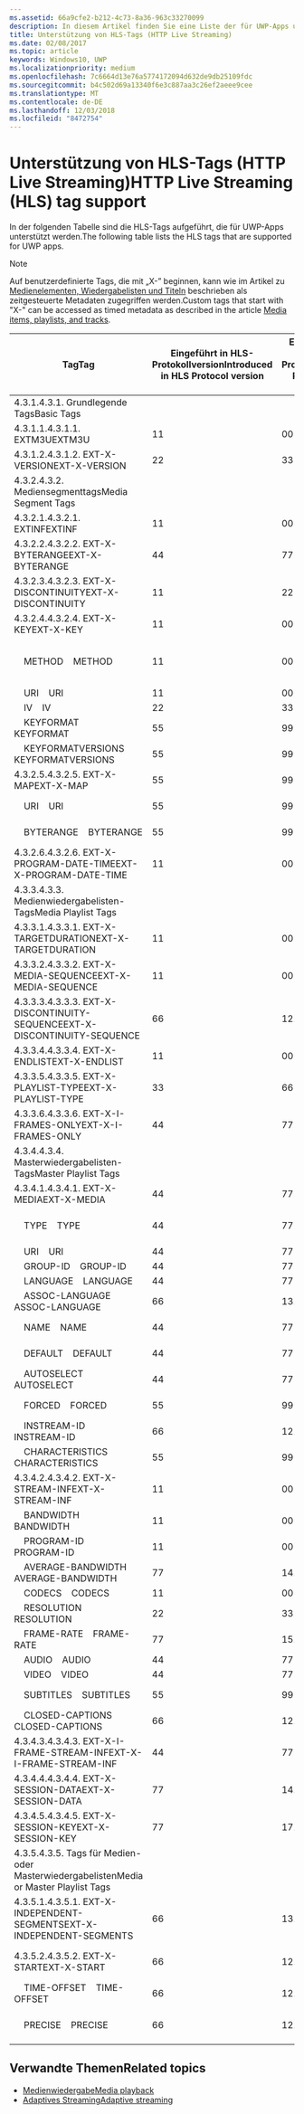 ```yaml
---
ms.assetid: 66a9cfe2-b212-4c73-8a36-963c33270099
description: In diesem Artikel finden Sie eine Liste der für UWP-Apps unterstützten Tags für das HLS-Protokoll (HTTP Live Streaming).
title: Unterstützung von HLS-Tags (HTTP Live Streaming)
ms.date: 02/08/2017
ms.topic: article
keywords: Windows10, UWP
ms.localizationpriority: medium
ms.openlocfilehash: 7c6664d13e76a5774172094d632de9db25109fdc
ms.sourcegitcommit: b4c502d69a13340f6e3c887aa3c26ef2aeee9cee
ms.translationtype: MT
ms.contentlocale: de-DE
ms.lasthandoff: 12/03/2018
ms.locfileid: "8472754"
---
```

# <a name="http-live-streaming-hls-tag-support"></a><span data-ttu-id="766a7-104">Unterstützung von HLS-Tags (HTTP Live Streaming)</span><span class="sxs-lookup"><span data-stu-id="766a7-104">HTTP Live Streaming (HLS) tag support</span></span>
<span data-ttu-id="766a7-105">In der folgenden Tabelle sind die HLS-Tags aufgeführt, die für UWP-Apps unterstützt werden.</span><span class="sxs-lookup"><span data-stu-id="766a7-105">The following table lists the HLS tags that are supported for UWP apps.</span></span>

> [!NOTE] 
> <span data-ttu-id="766a7-106">Auf benutzerdefinierte Tags, die mit „X-” beginnen, kann wie im Artikel zu [Medienelementen, Wiedergabelisten und Titeln](media-playback-with-mediasource.md) beschrieben als zeitgesteuerte Metadaten zugegriffen werden.</span><span class="sxs-lookup"><span data-stu-id="766a7-106">Custom tags that start with "X-" can be accessed as timed metadata as described in the article [Media items, playlists, and tracks](media-playback-with-mediasource.md).</span></span>

|<span data-ttu-id="766a7-107">Tag</span><span class="sxs-lookup"><span data-stu-id="766a7-107">Tag</span></span> |<span data-ttu-id="766a7-108">Eingeführt in HLS-Protokollversion</span><span class="sxs-lookup"><span data-stu-id="766a7-108">Introduced in HLS Protocol version</span></span>|<span data-ttu-id="766a7-109">Entwurfsversion des HLS-Protokolldokuments</span><span class="sxs-lookup"><span data-stu-id="766a7-109">HLS Protocol Document Draft Version</span></span>|<span data-ttu-id="766a7-110">Erforderlich auf dem Client</span><span class="sxs-lookup"><span data-stu-id="766a7-110">Required on Client</span></span>|<span data-ttu-id="766a7-111">Juliversion von Windows 10</span><span class="sxs-lookup"><span data-stu-id="766a7-111">July release of Windows 10</span></span>|<span data-ttu-id="766a7-112">Windows 10, Version 1511</span><span class="sxs-lookup"><span data-stu-id="766a7-112">Windows 10, Version 1511</span></span>|<span data-ttu-id="766a7-113">Windows 10, Version 1607</span><span class="sxs-lookup"><span data-stu-id="766a7-113">Windows 10, Version 1607</span></span> |
|---------------------|-----------|--------------|---------|--------------|-----|-----|
|<span data-ttu-id="766a7-114">4.3.1.</span><span class="sxs-lookup"><span data-stu-id="766a7-114">4.3.1.</span></span>  <span data-ttu-id="766a7-115">Grundlegende Tags</span><span class="sxs-lookup"><span data-stu-id="766a7-115">Basic Tags</span></span>                 |             |                   |         |             |     |    |
| <span data-ttu-id="766a7-116">4.3.1.1.</span><span class="sxs-lookup"><span data-stu-id="766a7-116">4.3.1.1.</span></span>  <span data-ttu-id="766a7-117">EXTM3U</span><span class="sxs-lookup"><span data-stu-id="766a7-117">EXTM3U</span></span> |<span data-ttu-id="766a7-118">1</span><span class="sxs-lookup"><span data-stu-id="766a7-118">1</span></span>|<span data-ttu-id="766a7-119">0</span><span class="sxs-lookup"><span data-stu-id="766a7-119">0</span></span>|<span data-ttu-id="766a7-120">ERFORDERLICH</span><span class="sxs-lookup"><span data-stu-id="766a7-120">REQUIRED</span></span>|<span data-ttu-id="766a7-121">Unterstützt</span><span class="sxs-lookup"><span data-stu-id="766a7-121">Supported</span></span>|<span data-ttu-id="766a7-122">Unterstützt</span><span class="sxs-lookup"><span data-stu-id="766a7-122">Supported</span></span>|<span data-ttu-id="766a7-123">Unterstützt</span><span class="sxs-lookup"><span data-stu-id="766a7-123">Supported</span></span>|
| <span data-ttu-id="766a7-124">4.3.1.2.</span><span class="sxs-lookup"><span data-stu-id="766a7-124">4.3.1.2.</span></span>  <span data-ttu-id="766a7-125">EXT-X-VERSION</span><span class="sxs-lookup"><span data-stu-id="766a7-125">EXT-X-VERSION</span></span> |<span data-ttu-id="766a7-126">2</span><span class="sxs-lookup"><span data-stu-id="766a7-126">2</span></span>|<span data-ttu-id="766a7-127">3</span><span class="sxs-lookup"><span data-stu-id="766a7-127">3</span></span>|<span data-ttu-id="766a7-128">ERFORDERLICH</span><span class="sxs-lookup"><span data-stu-id="766a7-128">REQUIRED</span></span>|<span data-ttu-id="766a7-129">Unterstützt</span><span class="sxs-lookup"><span data-stu-id="766a7-129">Supported</span></span>|<span data-ttu-id="766a7-130">Unterstützt</span><span class="sxs-lookup"><span data-stu-id="766a7-130">Supported</span></span>|<span data-ttu-id="766a7-131">Unterstützt</span><span class="sxs-lookup"><span data-stu-id="766a7-131">Supported</span></span>
|<span data-ttu-id="766a7-132">4.3.2.</span><span class="sxs-lookup"><span data-stu-id="766a7-132">4.3.2.</span></span>  <span data-ttu-id="766a7-133">Mediensegmenttags</span><span class="sxs-lookup"><span data-stu-id="766a7-133">Media Segment Tags</span></span>                 |             |                   |         |             |     |    | 
| <span data-ttu-id="766a7-134">4.3.2.1.</span><span class="sxs-lookup"><span data-stu-id="766a7-134">4.3.2.1.</span></span>  <span data-ttu-id="766a7-135">EXTINF</span><span class="sxs-lookup"><span data-stu-id="766a7-135">EXTINF</span></span>  |<span data-ttu-id="766a7-136">1</span><span class="sxs-lookup"><span data-stu-id="766a7-136">1</span></span>|<span data-ttu-id="766a7-137">0</span><span class="sxs-lookup"><span data-stu-id="766a7-137">0</span></span>|<span data-ttu-id="766a7-138">ERFORDERLICH</span><span class="sxs-lookup"><span data-stu-id="766a7-138">REQUIRED</span></span>|<span data-ttu-id="766a7-139">Unterstützt</span><span class="sxs-lookup"><span data-stu-id="766a7-139">Supported</span></span>|<span data-ttu-id="766a7-140">Unterstützt</span><span class="sxs-lookup"><span data-stu-id="766a7-140">Supported</span></span>|<span data-ttu-id="766a7-141">Unterstützt</span><span class="sxs-lookup"><span data-stu-id="766a7-141">Supported</span></span>
| <span data-ttu-id="766a7-142">4.3.2.2.</span><span class="sxs-lookup"><span data-stu-id="766a7-142">4.3.2.2.</span></span>  <span data-ttu-id="766a7-143">EXT-X-BYTERANGE</span><span class="sxs-lookup"><span data-stu-id="766a7-143">EXT-X-BYTERANGE</span></span> |<span data-ttu-id="766a7-144">4</span><span class="sxs-lookup"><span data-stu-id="766a7-144">4</span></span>|<span data-ttu-id="766a7-145">7</span><span class="sxs-lookup"><span data-stu-id="766a7-145">7</span></span>|<span data-ttu-id="766a7-146">OPTIONAL</span><span class="sxs-lookup"><span data-stu-id="766a7-146">OPTIONAL</span></span>|<span data-ttu-id="766a7-147">Unterstützt</span><span class="sxs-lookup"><span data-stu-id="766a7-147">Supported</span></span>|<span data-ttu-id="766a7-148">Unterstützt</span><span class="sxs-lookup"><span data-stu-id="766a7-148">Supported</span></span>|<span data-ttu-id="766a7-149">Unterstützt</span><span class="sxs-lookup"><span data-stu-id="766a7-149">Supported</span></span>|
| <span data-ttu-id="766a7-150">4.3.2.3.</span><span class="sxs-lookup"><span data-stu-id="766a7-150">4.3.2.3.</span></span>  <span data-ttu-id="766a7-151">EXT-X-DISCONTINUITY</span><span class="sxs-lookup"><span data-stu-id="766a7-151">EXT-X-DISCONTINUITY</span></span> |<span data-ttu-id="766a7-152">1</span><span class="sxs-lookup"><span data-stu-id="766a7-152">1</span></span>|<span data-ttu-id="766a7-153">2</span><span class="sxs-lookup"><span data-stu-id="766a7-153">2</span></span>|<span data-ttu-id="766a7-154">OPTIONAL</span><span class="sxs-lookup"><span data-stu-id="766a7-154">OPTIONAL</span></span>|<span data-ttu-id="766a7-155">Unterstützt</span><span class="sxs-lookup"><span data-stu-id="766a7-155">Supported</span></span>|<span data-ttu-id="766a7-156">Unterstützt</span><span class="sxs-lookup"><span data-stu-id="766a7-156">Supported</span></span>|<span data-ttu-id="766a7-157">Unterstützt</span><span class="sxs-lookup"><span data-stu-id="766a7-157">Supported</span></span>|
| <span data-ttu-id="766a7-158">4.3.2.4.</span><span class="sxs-lookup"><span data-stu-id="766a7-158">4.3.2.4.</span></span>  <span data-ttu-id="766a7-159">EXT-X-KEY</span><span class="sxs-lookup"><span data-stu-id="766a7-159">EXT-X-KEY</span></span> |<span data-ttu-id="766a7-160">1</span><span class="sxs-lookup"><span data-stu-id="766a7-160">1</span></span>|<span data-ttu-id="766a7-161">0</span><span class="sxs-lookup"><span data-stu-id="766a7-161">0</span></span>|<span data-ttu-id="766a7-162">OPTIONAL</span><span class="sxs-lookup"><span data-stu-id="766a7-162">OPTIONAL</span></span>|<span data-ttu-id="766a7-163">Unterstützt</span><span class="sxs-lookup"><span data-stu-id="766a7-163">Supported</span></span>|<span data-ttu-id="766a7-164">Unterstützt</span><span class="sxs-lookup"><span data-stu-id="766a7-164">Supported</span></span>|<span data-ttu-id="766a7-165">Unterstützt</span><span class="sxs-lookup"><span data-stu-id="766a7-165">Supported</span></span>|
|<span data-ttu-id="766a7-166">&nbsp;&nbsp;&nbsp; METHOD</span><span class="sxs-lookup"><span data-stu-id="766a7-166">&nbsp;&nbsp;&nbsp; METHOD</span></span>|<span data-ttu-id="766a7-167">1</span><span class="sxs-lookup"><span data-stu-id="766a7-167">1</span></span>|<span data-ttu-id="766a7-168">0</span><span class="sxs-lookup"><span data-stu-id="766a7-168">0</span></span>|<span data-ttu-id="766a7-169">Attribut</span><span class="sxs-lookup"><span data-stu-id="766a7-169">Attribute</span></span>|<span data-ttu-id="766a7-170">„NONE, AES-128”</span><span class="sxs-lookup"><span data-stu-id="766a7-170">"NONE, AES-128"</span></span>|<span data-ttu-id="766a7-171">„NONE, AES-128”</span><span class="sxs-lookup"><span data-stu-id="766a7-171">"NONE, AES-128"</span></span>|<span data-ttu-id="766a7-172">„NONE, AES-128, SAMPLE-AES”</span><span class="sxs-lookup"><span data-stu-id="766a7-172">"NONE, AES-128, SAMPLE-AES"</span></span>|
|<span data-ttu-id="766a7-173">&nbsp;&nbsp;&nbsp; URI</span><span class="sxs-lookup"><span data-stu-id="766a7-173">&nbsp;&nbsp;&nbsp; URI</span></span>|<span data-ttu-id="766a7-174">1</span><span class="sxs-lookup"><span data-stu-id="766a7-174">1</span></span>|<span data-ttu-id="766a7-175">0</span><span class="sxs-lookup"><span data-stu-id="766a7-175">0</span></span>|<span data-ttu-id="766a7-176">Attribut</span><span class="sxs-lookup"><span data-stu-id="766a7-176">Attribute</span></span>|<span data-ttu-id="766a7-177">Unterstützt</span><span class="sxs-lookup"><span data-stu-id="766a7-177">Supported</span></span>|<span data-ttu-id="766a7-178">Unterstützt</span><span class="sxs-lookup"><span data-stu-id="766a7-178">Supported</span></span>|<span data-ttu-id="766a7-179">Unterstützt</span><span class="sxs-lookup"><span data-stu-id="766a7-179">Supported</span></span>|
|<span data-ttu-id="766a7-180">&nbsp;&nbsp;&nbsp; IV</span><span class="sxs-lookup"><span data-stu-id="766a7-180">&nbsp;&nbsp;&nbsp; IV</span></span>|<span data-ttu-id="766a7-181">2</span><span class="sxs-lookup"><span data-stu-id="766a7-181">2</span></span>|<span data-ttu-id="766a7-182">3</span><span class="sxs-lookup"><span data-stu-id="766a7-182">3</span></span>|<span data-ttu-id="766a7-183">Attribut</span><span class="sxs-lookup"><span data-stu-id="766a7-183">Attribute</span></span>|<span data-ttu-id="766a7-184">Unterstützt</span><span class="sxs-lookup"><span data-stu-id="766a7-184">Supported</span></span>|<span data-ttu-id="766a7-185">Unterstützt</span><span class="sxs-lookup"><span data-stu-id="766a7-185">Supported</span></span>|<span data-ttu-id="766a7-186">Unterstützt</span><span class="sxs-lookup"><span data-stu-id="766a7-186">Supported</span></span>|
|<span data-ttu-id="766a7-187">&nbsp;&nbsp;&nbsp; KEYFORMAT</span><span class="sxs-lookup"><span data-stu-id="766a7-187">&nbsp;&nbsp;&nbsp; KEYFORMAT</span></span>|<span data-ttu-id="766a7-188">5</span><span class="sxs-lookup"><span data-stu-id="766a7-188">5</span></span>|<span data-ttu-id="766a7-189">9</span><span class="sxs-lookup"><span data-stu-id="766a7-189">9</span></span>|<span data-ttu-id="766a7-190">Attribut</span><span class="sxs-lookup"><span data-stu-id="766a7-190">Attribute</span></span>|<span data-ttu-id="766a7-191">Nicht unterstützt</span><span class="sxs-lookup"><span data-stu-id="766a7-191">Not Supported</span></span>|<span data-ttu-id="766a7-192">Nicht unterstützt</span><span class="sxs-lookup"><span data-stu-id="766a7-192">Not Supported</span></span>|<span data-ttu-id="766a7-193">Nicht unterstützt</span><span class="sxs-lookup"><span data-stu-id="766a7-193">Not Supported</span></span>|
|<span data-ttu-id="766a7-194">&nbsp;&nbsp;&nbsp; KEYFORMATVERSIONS</span><span class="sxs-lookup"><span data-stu-id="766a7-194">&nbsp;&nbsp;&nbsp; KEYFORMATVERSIONS</span></span>|<span data-ttu-id="766a7-195">5</span><span class="sxs-lookup"><span data-stu-id="766a7-195">5</span></span>|<span data-ttu-id="766a7-196">9</span><span class="sxs-lookup"><span data-stu-id="766a7-196">9</span></span>|<span data-ttu-id="766a7-197">Attribut</span><span class="sxs-lookup"><span data-stu-id="766a7-197">Attribute</span></span>|<span data-ttu-id="766a7-198">Nicht unterstützt</span><span class="sxs-lookup"><span data-stu-id="766a7-198">Not Supported</span></span>|<span data-ttu-id="766a7-199">Nicht unterstützt</span><span class="sxs-lookup"><span data-stu-id="766a7-199">Not Supported</span></span>|<span data-ttu-id="766a7-200">Nicht unterstützt</span><span class="sxs-lookup"><span data-stu-id="766a7-200">Not Supported</span></span>|
| <span data-ttu-id="766a7-201">4.3.2.5.</span><span class="sxs-lookup"><span data-stu-id="766a7-201">4.3.2.5.</span></span>  <span data-ttu-id="766a7-202">EXT-X-MAP</span><span class="sxs-lookup"><span data-stu-id="766a7-202">EXT-X-MAP</span></span> |<span data-ttu-id="766a7-203">5</span><span class="sxs-lookup"><span data-stu-id="766a7-203">5</span></span>|<span data-ttu-id="766a7-204">9</span><span class="sxs-lookup"><span data-stu-id="766a7-204">9</span></span>|<span data-ttu-id="766a7-205">OPTIONAL</span><span class="sxs-lookup"><span data-stu-id="766a7-205">OPTIONAL</span></span>|<span data-ttu-id="766a7-206">Nicht unterstützt</span><span class="sxs-lookup"><span data-stu-id="766a7-206">Not Supported</span></span>|<span data-ttu-id="766a7-207">Nicht unterstützt</span><span class="sxs-lookup"><span data-stu-id="766a7-207">Not Supported</span></span>|<span data-ttu-id="766a7-208">Nicht unterstützt</span><span class="sxs-lookup"><span data-stu-id="766a7-208">Not Supported</span></span>|
|<span data-ttu-id="766a7-209">&nbsp;&nbsp;&nbsp; URI</span><span class="sxs-lookup"><span data-stu-id="766a7-209">&nbsp;&nbsp;&nbsp; URI</span></span>|<span data-ttu-id="766a7-210">5</span><span class="sxs-lookup"><span data-stu-id="766a7-210">5</span></span>|<span data-ttu-id="766a7-211">9</span><span class="sxs-lookup"><span data-stu-id="766a7-211">9</span></span>|<span data-ttu-id="766a7-212">Attribut</span><span class="sxs-lookup"><span data-stu-id="766a7-212">Attribute</span></span>|<span data-ttu-id="766a7-213">Nicht unterstützt</span><span class="sxs-lookup"><span data-stu-id="766a7-213">Not Supported</span></span>|<span data-ttu-id="766a7-214">Nicht unterstützt</span><span class="sxs-lookup"><span data-stu-id="766a7-214">Not Supported</span></span>|<span data-ttu-id="766a7-215">Nicht unterstützt</span><span class="sxs-lookup"><span data-stu-id="766a7-215">Not Supported</span></span>|
|<span data-ttu-id="766a7-216">&nbsp;&nbsp;&nbsp; BYTERANGE</span><span class="sxs-lookup"><span data-stu-id="766a7-216">&nbsp;&nbsp;&nbsp; BYTERANGE</span></span>|<span data-ttu-id="766a7-217">5</span><span class="sxs-lookup"><span data-stu-id="766a7-217">5</span></span>|<span data-ttu-id="766a7-218">9</span><span class="sxs-lookup"><span data-stu-id="766a7-218">9</span></span>|<span data-ttu-id="766a7-219">Attribut</span><span class="sxs-lookup"><span data-stu-id="766a7-219">Attribute</span></span>|<span data-ttu-id="766a7-220">Nicht unterstützt</span><span class="sxs-lookup"><span data-stu-id="766a7-220">Not Supported</span></span>|<span data-ttu-id="766a7-221">Nicht unterstützt</span><span class="sxs-lookup"><span data-stu-id="766a7-221">Not Supported</span></span>|<span data-ttu-id="766a7-222">Nicht unterstützt</span><span class="sxs-lookup"><span data-stu-id="766a7-222">Not Supported</span></span>|
| <span data-ttu-id="766a7-223">4.3.2.6.</span><span class="sxs-lookup"><span data-stu-id="766a7-223">4.3.2.6.</span></span>  <span data-ttu-id="766a7-224">EXT-X-PROGRAM-DATE-TIME</span><span class="sxs-lookup"><span data-stu-id="766a7-224">EXT-X-PROGRAM-DATE-TIME</span></span> |<span data-ttu-id="766a7-225">1</span><span class="sxs-lookup"><span data-stu-id="766a7-225">1</span></span>|<span data-ttu-id="766a7-226">0</span><span class="sxs-lookup"><span data-stu-id="766a7-226">0</span></span>|<span data-ttu-id="766a7-227">OPTIONAL</span><span class="sxs-lookup"><span data-stu-id="766a7-227">OPTIONAL</span></span>|<span data-ttu-id="766a7-228">Nicht unterstützt</span><span class="sxs-lookup"><span data-stu-id="766a7-228">Not Supported</span></span>|<span data-ttu-id="766a7-229">Nicht unterstützt</span><span class="sxs-lookup"><span data-stu-id="766a7-229">Not Supported</span></span>|<span data-ttu-id="766a7-230">Nicht unterstützt</span><span class="sxs-lookup"><span data-stu-id="766a7-230">Not Supported</span></span>|
|<span data-ttu-id="766a7-231">4.3.3.</span><span class="sxs-lookup"><span data-stu-id="766a7-231">4.3.3.</span></span>  <span data-ttu-id="766a7-232">Medienwiedergabelisten-Tags</span><span class="sxs-lookup"><span data-stu-id="766a7-232">Media Playlist Tags</span></span>                 |             |                   |         |             |     |    | 
| <span data-ttu-id="766a7-233">4.3.3.1.</span><span class="sxs-lookup"><span data-stu-id="766a7-233">4.3.3.1.</span></span>  <span data-ttu-id="766a7-234">EXT-X-TARGETDURATION</span><span class="sxs-lookup"><span data-stu-id="766a7-234">EXT-X-TARGETDURATION</span></span>  |<span data-ttu-id="766a7-235">1</span><span class="sxs-lookup"><span data-stu-id="766a7-235">1</span></span>|<span data-ttu-id="766a7-236">0</span><span class="sxs-lookup"><span data-stu-id="766a7-236">0</span></span>|<span data-ttu-id="766a7-237">ERFORDERLICH</span><span class="sxs-lookup"><span data-stu-id="766a7-237">REQUIRED</span></span>|<span data-ttu-id="766a7-238">Unterstützt</span><span class="sxs-lookup"><span data-stu-id="766a7-238">Supported</span></span>|<span data-ttu-id="766a7-239">Unterstützt</span><span class="sxs-lookup"><span data-stu-id="766a7-239">Supported</span></span>|<span data-ttu-id="766a7-240">Unterstützt</span><span class="sxs-lookup"><span data-stu-id="766a7-240">Supported</span></span>|
| <span data-ttu-id="766a7-241">4.3.3.2.</span><span class="sxs-lookup"><span data-stu-id="766a7-241">4.3.3.2.</span></span>  <span data-ttu-id="766a7-242">EXT-X-MEDIA-SEQUENCE</span><span class="sxs-lookup"><span data-stu-id="766a7-242">EXT-X-MEDIA-SEQUENCE</span></span>  |<span data-ttu-id="766a7-243">1</span><span class="sxs-lookup"><span data-stu-id="766a7-243">1</span></span>|<span data-ttu-id="766a7-244">0</span><span class="sxs-lookup"><span data-stu-id="766a7-244">0</span></span>|<span data-ttu-id="766a7-245">OPTIONAL</span><span class="sxs-lookup"><span data-stu-id="766a7-245">OPTIONAL</span></span>|<span data-ttu-id="766a7-246">Unterstützt</span><span class="sxs-lookup"><span data-stu-id="766a7-246">Supported</span></span>|<span data-ttu-id="766a7-247">Unterstützt</span><span class="sxs-lookup"><span data-stu-id="766a7-247">Supported</span></span>|<span data-ttu-id="766a7-248">Unterstützt</span><span class="sxs-lookup"><span data-stu-id="766a7-248">Supported</span></span>|
| <span data-ttu-id="766a7-249">4.3.3.3.</span><span class="sxs-lookup"><span data-stu-id="766a7-249">4.3.3.3.</span></span>  <span data-ttu-id="766a7-250">EXT-X-DISCONTINUITY-SEQUENCE</span><span class="sxs-lookup"><span data-stu-id="766a7-250">EXT-X-DISCONTINUITY-SEQUENCE</span></span>|<span data-ttu-id="766a7-251">6</span><span class="sxs-lookup"><span data-stu-id="766a7-251">6</span></span>|<span data-ttu-id="766a7-252">12</span><span class="sxs-lookup"><span data-stu-id="766a7-252">12</span></span>|<span data-ttu-id="766a7-253">OPTIONAL</span><span class="sxs-lookup"><span data-stu-id="766a7-253">OPTIONAL</span></span>|<span data-ttu-id="766a7-254">Nicht unterstützt</span><span class="sxs-lookup"><span data-stu-id="766a7-254">Not Supported</span></span>|<span data-ttu-id="766a7-255">Nicht unterstützt</span><span class="sxs-lookup"><span data-stu-id="766a7-255">Not Supported</span></span>|<span data-ttu-id="766a7-256">Nicht unterstützt</span><span class="sxs-lookup"><span data-stu-id="766a7-256">Not Supported</span></span>|
| <span data-ttu-id="766a7-257">4.3.3.4.</span><span class="sxs-lookup"><span data-stu-id="766a7-257">4.3.3.4.</span></span>  <span data-ttu-id="766a7-258">EXT-X-ENDLIST</span><span class="sxs-lookup"><span data-stu-id="766a7-258">EXT-X-ENDLIST</span></span> |<span data-ttu-id="766a7-259">1</span><span class="sxs-lookup"><span data-stu-id="766a7-259">1</span></span>|<span data-ttu-id="766a7-260">0</span><span class="sxs-lookup"><span data-stu-id="766a7-260">0</span></span>|<span data-ttu-id="766a7-261">OPTIONAL</span><span class="sxs-lookup"><span data-stu-id="766a7-261">OPTIONAL</span></span>|<span data-ttu-id="766a7-262">Unterstützt</span><span class="sxs-lookup"><span data-stu-id="766a7-262">Supported</span></span>|<span data-ttu-id="766a7-263">Unterstützt</span><span class="sxs-lookup"><span data-stu-id="766a7-263">Supported</span></span>|<span data-ttu-id="766a7-264">Unterstützt</span><span class="sxs-lookup"><span data-stu-id="766a7-264">Supported</span></span>|
| <span data-ttu-id="766a7-265">4.3.3.5.</span><span class="sxs-lookup"><span data-stu-id="766a7-265">4.3.3.5.</span></span>  <span data-ttu-id="766a7-266">EXT-X-PLAYLIST-TYPE</span><span class="sxs-lookup"><span data-stu-id="766a7-266">EXT-X-PLAYLIST-TYPE</span></span> |<span data-ttu-id="766a7-267">3</span><span class="sxs-lookup"><span data-stu-id="766a7-267">3</span></span>|<span data-ttu-id="766a7-268">6</span><span class="sxs-lookup"><span data-stu-id="766a7-268">6</span></span>|<span data-ttu-id="766a7-269">OPTIONAL</span><span class="sxs-lookup"><span data-stu-id="766a7-269">OPTIONAL</span></span>|<span data-ttu-id="766a7-270">Unterstützt</span><span class="sxs-lookup"><span data-stu-id="766a7-270">Supported</span></span>|<span data-ttu-id="766a7-271">Unterstützt</span><span class="sxs-lookup"><span data-stu-id="766a7-271">Supported</span></span>|<span data-ttu-id="766a7-272">Unterstützt</span><span class="sxs-lookup"><span data-stu-id="766a7-272">Supported</span></span>|
| <span data-ttu-id="766a7-273">4.3.3.6.</span><span class="sxs-lookup"><span data-stu-id="766a7-273">4.3.3.6.</span></span>  <span data-ttu-id="766a7-274">EXT-X-I-FRAMES-ONLY</span><span class="sxs-lookup"><span data-stu-id="766a7-274">EXT-X-I-FRAMES-ONLY</span></span> |<span data-ttu-id="766a7-275">4</span><span class="sxs-lookup"><span data-stu-id="766a7-275">4</span></span>|<span data-ttu-id="766a7-276">7</span><span class="sxs-lookup"><span data-stu-id="766a7-276">7</span></span>|<span data-ttu-id="766a7-277">OPTIONAL</span><span class="sxs-lookup"><span data-stu-id="766a7-277">OPTIONAL</span></span>|<span data-ttu-id="766a7-278">Nicht unterstützt</span><span class="sxs-lookup"><span data-stu-id="766a7-278">Not Supported</span></span>|<span data-ttu-id="766a7-279">Nicht unterstützt</span><span class="sxs-lookup"><span data-stu-id="766a7-279">Not Supported</span></span>|<span data-ttu-id="766a7-280">Nicht unterstützt</span><span class="sxs-lookup"><span data-stu-id="766a7-280">Not Supported</span></span>|
|<span data-ttu-id="766a7-281">4.3.4.</span><span class="sxs-lookup"><span data-stu-id="766a7-281">4.3.4.</span></span>  <span data-ttu-id="766a7-282">Masterwiedergabelisten-Tags</span><span class="sxs-lookup"><span data-stu-id="766a7-282">Master Playlist Tags</span></span>                 |             |                   |         |             |     |    |
| <span data-ttu-id="766a7-283">4.3.4.1.</span><span class="sxs-lookup"><span data-stu-id="766a7-283">4.3.4.1.</span></span>  <span data-ttu-id="766a7-284">EXT-X-MEDIA</span><span class="sxs-lookup"><span data-stu-id="766a7-284">EXT-X-MEDIA</span></span> |<span data-ttu-id="766a7-285">4</span><span class="sxs-lookup"><span data-stu-id="766a7-285">4</span></span>|<span data-ttu-id="766a7-286">7</span><span class="sxs-lookup"><span data-stu-id="766a7-286">7</span></span>|<span data-ttu-id="766a7-287">OPTIONAL</span><span class="sxs-lookup"><span data-stu-id="766a7-287">OPTIONAL</span></span>|<span data-ttu-id="766a7-288">Unterstützt</span><span class="sxs-lookup"><span data-stu-id="766a7-288">Supported</span></span>|<span data-ttu-id="766a7-289">Unterstützt</span><span class="sxs-lookup"><span data-stu-id="766a7-289">Supported</span></span>|<span data-ttu-id="766a7-290">Unterstützt</span><span class="sxs-lookup"><span data-stu-id="766a7-290">Supported</span></span>|
|<span data-ttu-id="766a7-291">&nbsp;&nbsp;&nbsp;  TYPE</span><span class="sxs-lookup"><span data-stu-id="766a7-291">&nbsp;&nbsp;&nbsp;  TYPE</span></span>|<span data-ttu-id="766a7-292">4</span><span class="sxs-lookup"><span data-stu-id="766a7-292">4</span></span>|<span data-ttu-id="766a7-293">7</span><span class="sxs-lookup"><span data-stu-id="766a7-293">7</span></span>|<span data-ttu-id="766a7-294">Attribut</span><span class="sxs-lookup"><span data-stu-id="766a7-294">Attribute</span></span>|<span data-ttu-id="766a7-295">„AUDIO, VIDEO”</span><span class="sxs-lookup"><span data-stu-id="766a7-295">"AUDIO, VIDEO"</span></span>|<span data-ttu-id="766a7-296">„AUDIO, VIDEO”</span><span class="sxs-lookup"><span data-stu-id="766a7-296">"AUDIO, VIDEO"</span></span>|<span data-ttu-id="766a7-297">„AUDIO, VIDEO, SUBTITLES”</span><span class="sxs-lookup"><span data-stu-id="766a7-297">"AUDIO, VIDEO, SUBTITLES"</span></span>|
|<span data-ttu-id="766a7-298">&nbsp;&nbsp;&nbsp;  URI</span><span class="sxs-lookup"><span data-stu-id="766a7-298">&nbsp;&nbsp;&nbsp;  URI</span></span>|<span data-ttu-id="766a7-299">4</span><span class="sxs-lookup"><span data-stu-id="766a7-299">4</span></span>|<span data-ttu-id="766a7-300">7</span><span class="sxs-lookup"><span data-stu-id="766a7-300">7</span></span>|<span data-ttu-id="766a7-301">Attribut</span><span class="sxs-lookup"><span data-stu-id="766a7-301">Attribute</span></span>|<span data-ttu-id="766a7-302">Unterstützt</span><span class="sxs-lookup"><span data-stu-id="766a7-302">Supported</span></span>|<span data-ttu-id="766a7-303">Unterstützt</span><span class="sxs-lookup"><span data-stu-id="766a7-303">Supported</span></span>|<span data-ttu-id="766a7-304">Unterstützt</span><span class="sxs-lookup"><span data-stu-id="766a7-304">Supported</span></span>|
|<span data-ttu-id="766a7-305">&nbsp;&nbsp;&nbsp;  GROUP-ID</span><span class="sxs-lookup"><span data-stu-id="766a7-305">&nbsp;&nbsp;&nbsp;  GROUP-ID</span></span>|<span data-ttu-id="766a7-306">4</span><span class="sxs-lookup"><span data-stu-id="766a7-306">4</span></span>|<span data-ttu-id="766a7-307">7</span><span class="sxs-lookup"><span data-stu-id="766a7-307">7</span></span>|<span data-ttu-id="766a7-308">Attribut</span><span class="sxs-lookup"><span data-stu-id="766a7-308">Attribute</span></span>|<span data-ttu-id="766a7-309">Unterstützt</span><span class="sxs-lookup"><span data-stu-id="766a7-309">Supported</span></span>|<span data-ttu-id="766a7-310">Unterstützt</span><span class="sxs-lookup"><span data-stu-id="766a7-310">Supported</span></span>|<span data-ttu-id="766a7-311">Unterstützt</span><span class="sxs-lookup"><span data-stu-id="766a7-311">Supported</span></span>|
|<span data-ttu-id="766a7-312">&nbsp;&nbsp;&nbsp;  LANGUAGE</span><span class="sxs-lookup"><span data-stu-id="766a7-312">&nbsp;&nbsp;&nbsp;  LANGUAGE</span></span>|<span data-ttu-id="766a7-313">4</span><span class="sxs-lookup"><span data-stu-id="766a7-313">4</span></span>|<span data-ttu-id="766a7-314">7</span><span class="sxs-lookup"><span data-stu-id="766a7-314">7</span></span>|<span data-ttu-id="766a7-315">Attribut</span><span class="sxs-lookup"><span data-stu-id="766a7-315">Attribute</span></span>|<span data-ttu-id="766a7-316">Unterstützt</span><span class="sxs-lookup"><span data-stu-id="766a7-316">Supported</span></span>|<span data-ttu-id="766a7-317">Unterstützt</span><span class="sxs-lookup"><span data-stu-id="766a7-317">Supported</span></span>|<span data-ttu-id="766a7-318">Unterstützt</span><span class="sxs-lookup"><span data-stu-id="766a7-318">Supported</span></span>|
|<span data-ttu-id="766a7-319">&nbsp;&nbsp;&nbsp;  ASSOC-LANGUAGE</span><span class="sxs-lookup"><span data-stu-id="766a7-319">&nbsp;&nbsp;&nbsp;  ASSOC-LANGUAGE</span></span>|<span data-ttu-id="766a7-320">6</span><span class="sxs-lookup"><span data-stu-id="766a7-320">6</span></span>|<span data-ttu-id="766a7-321">13</span><span class="sxs-lookup"><span data-stu-id="766a7-321">13</span></span>|<span data-ttu-id="766a7-322">Attribut</span><span class="sxs-lookup"><span data-stu-id="766a7-322">Attribute</span></span>|<span data-ttu-id="766a7-323">Nicht unterstützt</span><span class="sxs-lookup"><span data-stu-id="766a7-323">Not Supported</span></span>|<span data-ttu-id="766a7-324">Nicht unterstützt</span><span class="sxs-lookup"><span data-stu-id="766a7-324">Not Supported</span></span>|<span data-ttu-id="766a7-325">Nicht unterstützt</span><span class="sxs-lookup"><span data-stu-id="766a7-325">Not Supported</span></span>|
|<span data-ttu-id="766a7-326">&nbsp;&nbsp;&nbsp;  NAME</span><span class="sxs-lookup"><span data-stu-id="766a7-326">&nbsp;&nbsp;&nbsp;  NAME</span></span>|<span data-ttu-id="766a7-327">4</span><span class="sxs-lookup"><span data-stu-id="766a7-327">4</span></span>|<span data-ttu-id="766a7-328">7</span><span class="sxs-lookup"><span data-stu-id="766a7-328">7</span></span>|<span data-ttu-id="766a7-329">Attribut</span><span class="sxs-lookup"><span data-stu-id="766a7-329">Attribute</span></span>|<span data-ttu-id="766a7-330">Nicht unterstützt</span><span class="sxs-lookup"><span data-stu-id="766a7-330">Not Supported</span></span>|<span data-ttu-id="766a7-331">Nicht unterstützt</span><span class="sxs-lookup"><span data-stu-id="766a7-331">Not Supported</span></span>|<span data-ttu-id="766a7-332">Unterstützt</span><span class="sxs-lookup"><span data-stu-id="766a7-332">Supported</span></span>|
|<span data-ttu-id="766a7-333">&nbsp;&nbsp;&nbsp;  DEFAULT</span><span class="sxs-lookup"><span data-stu-id="766a7-333">&nbsp;&nbsp;&nbsp;  DEFAULT</span></span>|<span data-ttu-id="766a7-334">4</span><span class="sxs-lookup"><span data-stu-id="766a7-334">4</span></span>|<span data-ttu-id="766a7-335">7</span><span class="sxs-lookup"><span data-stu-id="766a7-335">7</span></span>|<span data-ttu-id="766a7-336">Attribut</span><span class="sxs-lookup"><span data-stu-id="766a7-336">Attribute</span></span>|<span data-ttu-id="766a7-337">Nicht unterstützt</span><span class="sxs-lookup"><span data-stu-id="766a7-337">Not Supported</span></span>|<span data-ttu-id="766a7-338">Nicht unterstützt</span><span class="sxs-lookup"><span data-stu-id="766a7-338">Not Supported</span></span>|<span data-ttu-id="766a7-339">Nicht unterstützt</span><span class="sxs-lookup"><span data-stu-id="766a7-339">Not Supported</span></span>|
|<span data-ttu-id="766a7-340">&nbsp;&nbsp;&nbsp;  AUTOSELECT</span><span class="sxs-lookup"><span data-stu-id="766a7-340">&nbsp;&nbsp;&nbsp;  AUTOSELECT</span></span>|<span data-ttu-id="766a7-341">4</span><span class="sxs-lookup"><span data-stu-id="766a7-341">4</span></span>|<span data-ttu-id="766a7-342">7</span><span class="sxs-lookup"><span data-stu-id="766a7-342">7</span></span>|<span data-ttu-id="766a7-343">Attribut</span><span class="sxs-lookup"><span data-stu-id="766a7-343">Attribute</span></span>|<span data-ttu-id="766a7-344">Nicht unterstützt</span><span class="sxs-lookup"><span data-stu-id="766a7-344">Not Supported</span></span>|<span data-ttu-id="766a7-345">Nicht unterstützt</span><span class="sxs-lookup"><span data-stu-id="766a7-345">Not Supported</span></span>|<span data-ttu-id="766a7-346">Nicht unterstützt</span><span class="sxs-lookup"><span data-stu-id="766a7-346">Not Supported</span></span>|
|<span data-ttu-id="766a7-347">&nbsp;&nbsp;&nbsp;  FORCED</span><span class="sxs-lookup"><span data-stu-id="766a7-347">&nbsp;&nbsp;&nbsp;  FORCED</span></span>|<span data-ttu-id="766a7-348">5</span><span class="sxs-lookup"><span data-stu-id="766a7-348">5</span></span>|<span data-ttu-id="766a7-349">9</span><span class="sxs-lookup"><span data-stu-id="766a7-349">9</span></span>|<span data-ttu-id="766a7-350">Attribut</span><span class="sxs-lookup"><span data-stu-id="766a7-350">Attribute</span></span>|<span data-ttu-id="766a7-351">Nicht unterstützt</span><span class="sxs-lookup"><span data-stu-id="766a7-351">Not Supported</span></span>|<span data-ttu-id="766a7-352">Nicht unterstützt</span><span class="sxs-lookup"><span data-stu-id="766a7-352">Not Supported</span></span>|<span data-ttu-id="766a7-353">Nicht unterstützt</span><span class="sxs-lookup"><span data-stu-id="766a7-353">Not Supported</span></span>|
|<span data-ttu-id="766a7-354">&nbsp;&nbsp;&nbsp;  INSTREAM-ID</span><span class="sxs-lookup"><span data-stu-id="766a7-354">&nbsp;&nbsp;&nbsp;  INSTREAM-ID</span></span>|<span data-ttu-id="766a7-355">6</span><span class="sxs-lookup"><span data-stu-id="766a7-355">6</span></span>|<span data-ttu-id="766a7-356">12</span><span class="sxs-lookup"><span data-stu-id="766a7-356">12</span></span>|<span data-ttu-id="766a7-357">Attribut</span><span class="sxs-lookup"><span data-stu-id="766a7-357">Attribute</span></span>|<span data-ttu-id="766a7-358">Nicht unterstützt</span><span class="sxs-lookup"><span data-stu-id="766a7-358">Not Supported</span></span>|<span data-ttu-id="766a7-359">Nicht unterstützt</span><span class="sxs-lookup"><span data-stu-id="766a7-359">Not Supported</span></span>|<span data-ttu-id="766a7-360">Nicht unterstützt</span><span class="sxs-lookup"><span data-stu-id="766a7-360">Not Supported</span></span>|
|<span data-ttu-id="766a7-361">&nbsp;&nbsp;&nbsp;  CHARACTERISTICS</span><span class="sxs-lookup"><span data-stu-id="766a7-361">&nbsp;&nbsp;&nbsp;  CHARACTERISTICS</span></span>|<span data-ttu-id="766a7-362">5</span><span class="sxs-lookup"><span data-stu-id="766a7-362">5</span></span>|<span data-ttu-id="766a7-363">9</span><span class="sxs-lookup"><span data-stu-id="766a7-363">9</span></span>|<span data-ttu-id="766a7-364">Attribut</span><span class="sxs-lookup"><span data-stu-id="766a7-364">Attribute</span></span>|<span data-ttu-id="766a7-365">Nicht unterstützt</span><span class="sxs-lookup"><span data-stu-id="766a7-365">Not Supported</span></span>|<span data-ttu-id="766a7-366">Nicht unterstützt</span><span class="sxs-lookup"><span data-stu-id="766a7-366">Not Supported</span></span>|<span data-ttu-id="766a7-367">Nicht unterstützt</span><span class="sxs-lookup"><span data-stu-id="766a7-367">Not Supported</span></span>|
| <span data-ttu-id="766a7-368">4.3.4.2.</span><span class="sxs-lookup"><span data-stu-id="766a7-368">4.3.4.2.</span></span>  <span data-ttu-id="766a7-369">EXT-X-STREAM-INF</span><span class="sxs-lookup"><span data-stu-id="766a7-369">EXT-X-STREAM-INF</span></span>  |<span data-ttu-id="766a7-370">1</span><span class="sxs-lookup"><span data-stu-id="766a7-370">1</span></span>|<span data-ttu-id="766a7-371">0</span><span class="sxs-lookup"><span data-stu-id="766a7-371">0</span></span>|<span data-ttu-id="766a7-372">ERFORDERLICH</span><span class="sxs-lookup"><span data-stu-id="766a7-372">REQUIRED</span></span>|<span data-ttu-id="766a7-373">Unterstützt</span><span class="sxs-lookup"><span data-stu-id="766a7-373">Supported</span></span>|<span data-ttu-id="766a7-374">Unterstützt</span><span class="sxs-lookup"><span data-stu-id="766a7-374">Supported</span></span>|<span data-ttu-id="766a7-375">Unterstützt</span><span class="sxs-lookup"><span data-stu-id="766a7-375">Supported</span></span>|
|<span data-ttu-id="766a7-376">&nbsp;&nbsp;&nbsp;  BANDWIDTH</span><span class="sxs-lookup"><span data-stu-id="766a7-376">&nbsp;&nbsp;&nbsp;  BANDWIDTH</span></span>|<span data-ttu-id="766a7-377">1</span><span class="sxs-lookup"><span data-stu-id="766a7-377">1</span></span>|<span data-ttu-id="766a7-378">0</span><span class="sxs-lookup"><span data-stu-id="766a7-378">0</span></span>|<span data-ttu-id="766a7-379">Attribut</span><span class="sxs-lookup"><span data-stu-id="766a7-379">Attribute</span></span>|<span data-ttu-id="766a7-380">Unterstützt</span><span class="sxs-lookup"><span data-stu-id="766a7-380">Supported</span></span>|<span data-ttu-id="766a7-381">Unterstützt</span><span class="sxs-lookup"><span data-stu-id="766a7-381">Supported</span></span>|<span data-ttu-id="766a7-382">Unterstützt</span><span class="sxs-lookup"><span data-stu-id="766a7-382">Supported</span></span>|
|<span data-ttu-id="766a7-383">&nbsp;&nbsp;&nbsp;  PROGRAM-ID</span><span class="sxs-lookup"><span data-stu-id="766a7-383">&nbsp;&nbsp;&nbsp;  PROGRAM-ID</span></span>|<span data-ttu-id="766a7-384">1</span><span class="sxs-lookup"><span data-stu-id="766a7-384">1</span></span>|<span data-ttu-id="766a7-385">0</span><span class="sxs-lookup"><span data-stu-id="766a7-385">0</span></span>|<span data-ttu-id="766a7-386">Attribut</span><span class="sxs-lookup"><span data-stu-id="766a7-386">Attribute</span></span>|<span data-ttu-id="766a7-387">Nicht verfügbar</span><span class="sxs-lookup"><span data-stu-id="766a7-387">NA</span></span>|<span data-ttu-id="766a7-388">Nicht verfügbar</span><span class="sxs-lookup"><span data-stu-id="766a7-388">NA</span></span>|<span data-ttu-id="766a7-389">Nicht verfügbar</span><span class="sxs-lookup"><span data-stu-id="766a7-389">NA</span></span>|
|<span data-ttu-id="766a7-390">&nbsp;&nbsp;&nbsp;  AVERAGE-BANDWIDTH</span><span class="sxs-lookup"><span data-stu-id="766a7-390">&nbsp;&nbsp;&nbsp;  AVERAGE-BANDWIDTH</span></span>|<span data-ttu-id="766a7-391">7</span><span class="sxs-lookup"><span data-stu-id="766a7-391">7</span></span>|<span data-ttu-id="766a7-392">14</span><span class="sxs-lookup"><span data-stu-id="766a7-392">14</span></span>|<span data-ttu-id="766a7-393">Attribut</span><span class="sxs-lookup"><span data-stu-id="766a7-393">Attribute</span></span>|<span data-ttu-id="766a7-394">Nicht unterstützt</span><span class="sxs-lookup"><span data-stu-id="766a7-394">Not Supported</span></span>|<span data-ttu-id="766a7-395">Nicht unterstützt</span><span class="sxs-lookup"><span data-stu-id="766a7-395">Not Supported</span></span>|<span data-ttu-id="766a7-396">Nicht unterstützt</span><span class="sxs-lookup"><span data-stu-id="766a7-396">Not Supported</span></span>|
|<span data-ttu-id="766a7-397">&nbsp;&nbsp;&nbsp;  CODECS</span><span class="sxs-lookup"><span data-stu-id="766a7-397">&nbsp;&nbsp;&nbsp;  CODECS</span></span>|<span data-ttu-id="766a7-398">1</span><span class="sxs-lookup"><span data-stu-id="766a7-398">1</span></span>|<span data-ttu-id="766a7-399">0</span><span class="sxs-lookup"><span data-stu-id="766a7-399">0</span></span>|<span data-ttu-id="766a7-400">Attribut</span><span class="sxs-lookup"><span data-stu-id="766a7-400">Attribute</span></span>|<span data-ttu-id="766a7-401">Unterstützt</span><span class="sxs-lookup"><span data-stu-id="766a7-401">Supported</span></span>|<span data-ttu-id="766a7-402">Unterstützt</span><span class="sxs-lookup"><span data-stu-id="766a7-402">Supported</span></span>|<span data-ttu-id="766a7-403">Unterstützt</span><span class="sxs-lookup"><span data-stu-id="766a7-403">Supported</span></span>|
|<span data-ttu-id="766a7-404">&nbsp;&nbsp;&nbsp;  RESOLUTION</span><span class="sxs-lookup"><span data-stu-id="766a7-404">&nbsp;&nbsp;&nbsp;  RESOLUTION</span></span>|<span data-ttu-id="766a7-405">2</span><span class="sxs-lookup"><span data-stu-id="766a7-405">2</span></span>|<span data-ttu-id="766a7-406">3</span><span class="sxs-lookup"><span data-stu-id="766a7-406">3</span></span>|<span data-ttu-id="766a7-407">Attribut</span><span class="sxs-lookup"><span data-stu-id="766a7-407">Attribute</span></span>|<span data-ttu-id="766a7-408">Unterstützt</span><span class="sxs-lookup"><span data-stu-id="766a7-408">Supported</span></span>|<span data-ttu-id="766a7-409">Unterstützt</span><span class="sxs-lookup"><span data-stu-id="766a7-409">Supported</span></span>|<span data-ttu-id="766a7-410">Unterstützt</span><span class="sxs-lookup"><span data-stu-id="766a7-410">Supported</span></span>|
|<span data-ttu-id="766a7-411">&nbsp;&nbsp;&nbsp;  FRAME-RATE</span><span class="sxs-lookup"><span data-stu-id="766a7-411">&nbsp;&nbsp;&nbsp;  FRAME-RATE</span></span>|<span data-ttu-id="766a7-412">7</span><span class="sxs-lookup"><span data-stu-id="766a7-412">7</span></span>|<span data-ttu-id="766a7-413">15</span><span class="sxs-lookup"><span data-stu-id="766a7-413">15</span></span>|<span data-ttu-id="766a7-414">Attribut</span><span class="sxs-lookup"><span data-stu-id="766a7-414">Attribute</span></span>|<span data-ttu-id="766a7-415">Nicht verfügbar</span><span class="sxs-lookup"><span data-stu-id="766a7-415">NA</span></span>|<span data-ttu-id="766a7-416">Nicht verfügbar</span><span class="sxs-lookup"><span data-stu-id="766a7-416">NA</span></span>|<span data-ttu-id="766a7-417">Nicht verfügbar</span><span class="sxs-lookup"><span data-stu-id="766a7-417">NA</span></span>|
|<span data-ttu-id="766a7-418">&nbsp;&nbsp;&nbsp;  AUDIO</span><span class="sxs-lookup"><span data-stu-id="766a7-418">&nbsp;&nbsp;&nbsp;  AUDIO</span></span>|<span data-ttu-id="766a7-419">4</span><span class="sxs-lookup"><span data-stu-id="766a7-419">4</span></span>|<span data-ttu-id="766a7-420">7</span><span class="sxs-lookup"><span data-stu-id="766a7-420">7</span></span>|<span data-ttu-id="766a7-421">Attribut</span><span class="sxs-lookup"><span data-stu-id="766a7-421">Attribute</span></span>|<span data-ttu-id="766a7-422">Unterstützt</span><span class="sxs-lookup"><span data-stu-id="766a7-422">Supported</span></span>|<span data-ttu-id="766a7-423">Unterstützt</span><span class="sxs-lookup"><span data-stu-id="766a7-423">Supported</span></span>|<span data-ttu-id="766a7-424">Unterstützt</span><span class="sxs-lookup"><span data-stu-id="766a7-424">Supported</span></span>|
|<span data-ttu-id="766a7-425">&nbsp;&nbsp;&nbsp;  VIDEO</span><span class="sxs-lookup"><span data-stu-id="766a7-425">&nbsp;&nbsp;&nbsp;  VIDEO</span></span>|<span data-ttu-id="766a7-426">4</span><span class="sxs-lookup"><span data-stu-id="766a7-426">4</span></span>|<span data-ttu-id="766a7-427">7</span><span class="sxs-lookup"><span data-stu-id="766a7-427">7</span></span>|<span data-ttu-id="766a7-428">Attribut</span><span class="sxs-lookup"><span data-stu-id="766a7-428">Attribute</span></span>|<span data-ttu-id="766a7-429">Unterstützt</span><span class="sxs-lookup"><span data-stu-id="766a7-429">Supported</span></span>|<span data-ttu-id="766a7-430">Unterstützt</span><span class="sxs-lookup"><span data-stu-id="766a7-430">Supported</span></span>|<span data-ttu-id="766a7-431">Unterstützt</span><span class="sxs-lookup"><span data-stu-id="766a7-431">Supported</span></span>|
|<span data-ttu-id="766a7-432">&nbsp;&nbsp;&nbsp;  SUBTITLES</span><span class="sxs-lookup"><span data-stu-id="766a7-432">&nbsp;&nbsp;&nbsp;  SUBTITLES</span></span>|<span data-ttu-id="766a7-433">5</span><span class="sxs-lookup"><span data-stu-id="766a7-433">5</span></span>|<span data-ttu-id="766a7-434">9</span><span class="sxs-lookup"><span data-stu-id="766a7-434">9</span></span>|<span data-ttu-id="766a7-435">Attribut</span><span class="sxs-lookup"><span data-stu-id="766a7-435">Attribute</span></span>|<span data-ttu-id="766a7-436">Nicht unterstützt</span><span class="sxs-lookup"><span data-stu-id="766a7-436">Not Supported</span></span>|<span data-ttu-id="766a7-437">Nicht unterstützt</span><span class="sxs-lookup"><span data-stu-id="766a7-437">Not Supported</span></span>|<span data-ttu-id="766a7-438">Unterstützt</span><span class="sxs-lookup"><span data-stu-id="766a7-438">Supported</span></span>|
|<span data-ttu-id="766a7-439">&nbsp;&nbsp;&nbsp;  CLOSED-CAPTIONS</span><span class="sxs-lookup"><span data-stu-id="766a7-439">&nbsp;&nbsp;&nbsp;  CLOSED-CAPTIONS</span></span>|<span data-ttu-id="766a7-440">6</span><span class="sxs-lookup"><span data-stu-id="766a7-440">6</span></span>|<span data-ttu-id="766a7-441">12</span><span class="sxs-lookup"><span data-stu-id="766a7-441">12</span></span>|<span data-ttu-id="766a7-442">Attribut</span><span class="sxs-lookup"><span data-stu-id="766a7-442">Attribute</span></span>|<span data-ttu-id="766a7-443">Nicht unterstützt</span><span class="sxs-lookup"><span data-stu-id="766a7-443">Not Supported</span></span>|<span data-ttu-id="766a7-444">Nicht unterstützt</span><span class="sxs-lookup"><span data-stu-id="766a7-444">Not Supported</span></span>|<span data-ttu-id="766a7-445">Nicht unterstützt</span><span class="sxs-lookup"><span data-stu-id="766a7-445">Not Supported</span></span>|
| <span data-ttu-id="766a7-446">4.3.4.3.</span><span class="sxs-lookup"><span data-stu-id="766a7-446">4.3.4.3.</span></span>  <span data-ttu-id="766a7-447">EXT-X-I-FRAME-STREAM-INF</span><span class="sxs-lookup"><span data-stu-id="766a7-447">EXT-X-I-FRAME-STREAM-INF</span></span>  |<span data-ttu-id="766a7-448">4</span><span class="sxs-lookup"><span data-stu-id="766a7-448">4</span></span>|<span data-ttu-id="766a7-449">7</span><span class="sxs-lookup"><span data-stu-id="766a7-449">7</span></span>|<span data-ttu-id="766a7-450">OPTIONAL</span><span class="sxs-lookup"><span data-stu-id="766a7-450">OPTIONAL</span></span>|<span data-ttu-id="766a7-451">Nicht unterstützt</span><span class="sxs-lookup"><span data-stu-id="766a7-451">Not Supported</span></span>|<span data-ttu-id="766a7-452">Nicht unterstützt</span><span class="sxs-lookup"><span data-stu-id="766a7-452">Not Supported</span></span>|<span data-ttu-id="766a7-453">Nicht unterstützt</span><span class="sxs-lookup"><span data-stu-id="766a7-453">Not Supported</span></span>|
| <span data-ttu-id="766a7-454">4.3.4.4.</span><span class="sxs-lookup"><span data-stu-id="766a7-454">4.3.4.4.</span></span>  <span data-ttu-id="766a7-455">EXT-X-SESSION-DATA</span><span class="sxs-lookup"><span data-stu-id="766a7-455">EXT-X-SESSION-DATA</span></span>  |<span data-ttu-id="766a7-456">7</span><span class="sxs-lookup"><span data-stu-id="766a7-456">7</span></span>|<span data-ttu-id="766a7-457">14</span><span class="sxs-lookup"><span data-stu-id="766a7-457">14</span></span>|<span data-ttu-id="766a7-458">OPTIONAL</span><span class="sxs-lookup"><span data-stu-id="766a7-458">OPTIONAL</span></span>|<span data-ttu-id="766a7-459">Nicht unterstützt</span><span class="sxs-lookup"><span data-stu-id="766a7-459">Not Supported</span></span>|<span data-ttu-id="766a7-460">Nicht unterstützt</span><span class="sxs-lookup"><span data-stu-id="766a7-460">Not Supported</span></span>|<span data-ttu-id="766a7-461">Nicht unterstützt</span><span class="sxs-lookup"><span data-stu-id="766a7-461">Not Supported</span></span>|
| <span data-ttu-id="766a7-462">4.3.4.5.</span><span class="sxs-lookup"><span data-stu-id="766a7-462">4.3.4.5.</span></span>  <span data-ttu-id="766a7-463">EXT-X-SESSION-KEY</span><span class="sxs-lookup"><span data-stu-id="766a7-463">EXT-X-SESSION-KEY</span></span> |<span data-ttu-id="766a7-464">7</span><span class="sxs-lookup"><span data-stu-id="766a7-464">7</span></span>|<span data-ttu-id="766a7-465">17</span><span class="sxs-lookup"><span data-stu-id="766a7-465">17</span></span>|<span data-ttu-id="766a7-466">OPTIONAL</span><span class="sxs-lookup"><span data-stu-id="766a7-466">OPTIONAL</span></span>|<span data-ttu-id="766a7-467">Nicht unterstützt</span><span class="sxs-lookup"><span data-stu-id="766a7-467">Not Supported</span></span>|<span data-ttu-id="766a7-468">Nicht unterstützt</span><span class="sxs-lookup"><span data-stu-id="766a7-468">Not Supported</span></span>|<span data-ttu-id="766a7-469">Nicht unterstützt</span><span class="sxs-lookup"><span data-stu-id="766a7-469">Not Supported</span></span>|
|<span data-ttu-id="766a7-470">4.3.5.</span><span class="sxs-lookup"><span data-stu-id="766a7-470">4.3.5.</span></span>  <span data-ttu-id="766a7-471">Tags für Medien- oder Masterwiedergabelisten</span><span class="sxs-lookup"><span data-stu-id="766a7-471">Media or Master Playlist Tags</span></span>                  |             |                   |         |             |     |    |
| <span data-ttu-id="766a7-472">4.3.5.1.</span><span class="sxs-lookup"><span data-stu-id="766a7-472">4.3.5.1.</span></span>  <span data-ttu-id="766a7-473">EXT-X-INDEPENDENT-SEGMENTS</span><span class="sxs-lookup"><span data-stu-id="766a7-473">EXT-X-INDEPENDENT-SEGMENTS</span></span> |<span data-ttu-id="766a7-474">6</span><span class="sxs-lookup"><span data-stu-id="766a7-474">6</span></span>|<span data-ttu-id="766a7-475">13</span><span class="sxs-lookup"><span data-stu-id="766a7-475">13</span></span>|<span data-ttu-id="766a7-476">OPTIONAL</span><span class="sxs-lookup"><span data-stu-id="766a7-476">OPTIONAL</span></span>|<span data-ttu-id="766a7-477">Nicht unterstützt</span><span class="sxs-lookup"><span data-stu-id="766a7-477">Not Supported</span></span>|<span data-ttu-id="766a7-478">Unterstützt</span><span class="sxs-lookup"><span data-stu-id="766a7-478">Supported</span></span>|<span data-ttu-id="766a7-479">Unterstützt</span><span class="sxs-lookup"><span data-stu-id="766a7-479">Supported</span></span>|
| <span data-ttu-id="766a7-480">4.3.5.2.</span><span class="sxs-lookup"><span data-stu-id="766a7-480">4.3.5.2.</span></span>  <span data-ttu-id="766a7-481">EXT-X-START</span><span class="sxs-lookup"><span data-stu-id="766a7-481">EXT-X-START</span></span>  |<span data-ttu-id="766a7-482">6</span><span class="sxs-lookup"><span data-stu-id="766a7-482">6</span></span>|<span data-ttu-id="766a7-483">12</span><span class="sxs-lookup"><span data-stu-id="766a7-483">12</span></span>|<span data-ttu-id="766a7-484">OPTIONAL</span><span class="sxs-lookup"><span data-stu-id="766a7-484">OPTIONAL</span></span>|<span data-ttu-id="766a7-485">Nicht unterstützt</span><span class="sxs-lookup"><span data-stu-id="766a7-485">Not Supported</span></span>|<span data-ttu-id="766a7-486">Teilweise unterstützt</span><span class="sxs-lookup"><span data-stu-id="766a7-486">Partially Supported</span></span>|<span data-ttu-id="766a7-487">Teilweise unterstützt</span><span class="sxs-lookup"><span data-stu-id="766a7-487">Partially Supported</span></span>|
|<span data-ttu-id="766a7-488">&nbsp;&nbsp;&nbsp;  TIME-OFFSET</span><span class="sxs-lookup"><span data-stu-id="766a7-488">&nbsp;&nbsp;&nbsp;  TIME-OFFSET</span></span>|<span data-ttu-id="766a7-489">6</span><span class="sxs-lookup"><span data-stu-id="766a7-489">6</span></span>|<span data-ttu-id="766a7-490">12</span><span class="sxs-lookup"><span data-stu-id="766a7-490">12</span></span>|<span data-ttu-id="766a7-491">Attribut</span><span class="sxs-lookup"><span data-stu-id="766a7-491">Attribute</span></span>|<span data-ttu-id="766a7-492">Nicht unterstützt</span><span class="sxs-lookup"><span data-stu-id="766a7-492">Not Supported</span></span>|<span data-ttu-id="766a7-493">Unterstützt</span><span class="sxs-lookup"><span data-stu-id="766a7-493">Supported</span></span>|<span data-ttu-id="766a7-494">Unterstützt</span><span class="sxs-lookup"><span data-stu-id="766a7-494">Supported</span></span>|
|<span data-ttu-id="766a7-495">&nbsp;&nbsp;&nbsp;  PRECISE</span><span class="sxs-lookup"><span data-stu-id="766a7-495">&nbsp;&nbsp;&nbsp;  PRECISE</span></span>|<span data-ttu-id="766a7-496">6</span><span class="sxs-lookup"><span data-stu-id="766a7-496">6</span></span>|<span data-ttu-id="766a7-497">12</span><span class="sxs-lookup"><span data-stu-id="766a7-497">12</span></span>|<span data-ttu-id="766a7-498">Attribut</span><span class="sxs-lookup"><span data-stu-id="766a7-498">Attribute</span></span>|<span data-ttu-id="766a7-499">Nicht unterstützt</span><span class="sxs-lookup"><span data-stu-id="766a7-499">Not Supported</span></span>|<span data-ttu-id="766a7-500">„NO“ standardmäßig unterstützt</span><span class="sxs-lookup"><span data-stu-id="766a7-500">Default "NO" supported</span></span>|<span data-ttu-id="766a7-501">„NO“ standardmäßig unterstützt</span><span class="sxs-lookup"><span data-stu-id="766a7-501">Default "NO" supported</span></span>|



## <a name="related-topics"></a><span data-ttu-id="766a7-502">Verwandte Themen</span><span class="sxs-lookup"><span data-stu-id="766a7-502">Related topics</span></span>

* [<span data-ttu-id="766a7-503">Medienwiedergabe</span><span class="sxs-lookup"><span data-stu-id="766a7-503">Media playback</span></span>](media-playback.md)
* [<span data-ttu-id="766a7-504">Adaptives Streaming</span><span class="sxs-lookup"><span data-stu-id="766a7-504">Adaptive streaming</span></span>](adaptive-streaming.md)
 

 




